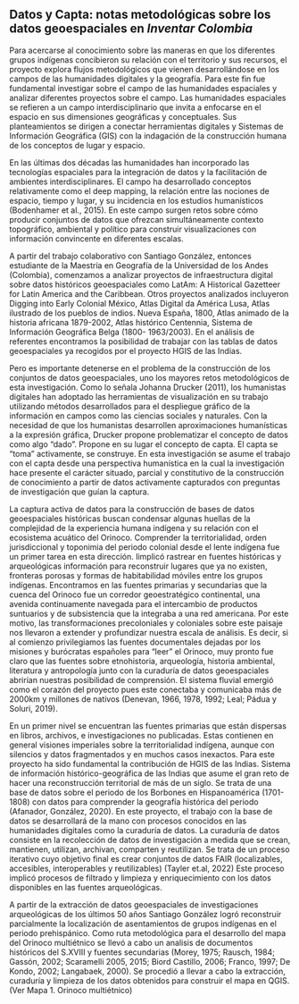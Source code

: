 
## Datos y Capta: notas metodológicas sobre los datos geoespaciales en *Inventar Colombia* 


Para acercarse al conocimiento sobre las maneras en que los diferentes grupos indígenas concibieron su relación con el territorio y sus recursos, el proyecto explora flujos metodológicos que vienen desarrollándose en los campos de las humanidades digitales y la geografía. Para este fin fue fundamental investigar sobre el campo de las humanidades espaciales y analizar diferentes proyectos sobre el campo. Las humanidades espaciales se refieren a un campo interdisciplinario que invita a enfocarse en el espacio en sus dimensiones geográficas y conceptuales. Sus planteamientos se dirigen a conectar herramientas digitales y Sistemas de Información Geográfica (GIS) con la indagación de la construcción humana de los conceptos de lugar y espacio.

En las últimas dos décadas las humanidades han incorporado las tecnologías espaciales para la integración de datos y la facilitación de ambientes interdisciplinares. El campo ha desarrollado conceptos relativamente como el deep mapping, la relación entre las nociones de espacio, tiempo y lugar, y su incidencia en los estudios humanísticos (Bodenhamer et al., 2015). En este campo surgen retos sobre cómo producir conjuntos de datos que ofrezcan simultáneamente contexto topográfico, ambiental y político para construir visualizaciones con información convincente en diferentes escalas.

A partir del trabajo colaborativo con Santiago González, entonces estudiante de la Maestría en Geografía de la Universidad de los Andes (Colombia), comenzamos a analizar proyectos de infraestructura digital sobre datos históricos geoespaciales como LatAm: A Historical Gazetteer for Latin America and the Caribbean. Otros proyectos analizados incluyeron Digging into Early Colonial México, Atlas Digital da América Lusa, Atlas ilustrado de los pueblos de indios. Nueva España, 1800, Atlas animado de la historia africana 1879-2002, Atlas histórico Centennia, Sistema de Información Geográfica Belga (1800- 1963/2003). En el análisis de referentes encontramos la posibilidad de trabajar con las tablas de datos geoespaciales ya recogidos por el proyecto HGIS de las Indias.

Pero es importante detenerse en el problema de la construcción de los conjuntos de datos geoespaciales, uno los mayores retos metodológicos de esta investigación.
Como lo señala Johanna Drucker (2011), los humanistas digitales han adoptado las herramientas de visualización en su trabajo utilizando métodos desarrollados para el despliegue gráfico de la información en campos como las ciencias sociales y naturales. Con la necesidad de que los humanistas desarrollen aproximaciones humanísticas a la expresión gráfica, Drucker propone problematizar el concepto de datos como algo “dado”. Propone en su lugar el concepto de capta. El capta se “toma” activamente, se construye. En esta investigación se asume el trabajo con el capta desde una perspectiva humanística en la cual la investigación hace presente el carácter situado, parcial y constitutivo de la construcción de conocimiento a partir de datos activamente capturados con preguntas de investigación que guían la captura.

La captura activa de datos para la construcción de bases de datos geoespaciales históricas buscan condensar algunas huellas de la complejidad de la experiencia humana indígena y su relación con el ecosistema acuático del Orinoco. Comprender la territorialidad, orden jurisdiccional y toponimia del periodo colonial desde el lente indígena fue un primer tarea en esta dirección. Iimplicó rastrear en fuentes históricas y arqueológicas información para reconstruir lugares que ya no existen, fronteras porosas y formas de habitabilidad móviles entre los grupos indígenas. Encontramos en las fuentes primarias y secundarias que la cuenca del Orinoco fue un corredor geoestratégico continental, una avenida continuamente navegada para el intercambio de productos suntuarios y de subsistencia que la integraba a una red americana. Por este motivo, las transformaciones precoloniales y coloniales sobre este paisaje nos llevaron a extender y profundizar nuestra escala de análisis. Es decir, si al comienzo privilegiamos las fuentes documentales dejadas por los misiones y burócratas españoles para “leer” el Orinoco, muy pronto fue claro que las fuentes sobre etnohistoria, arqueología, historia ambiental, literatura y antropología junto con la curaduría de datos geoespaciales abrirían nuestras posibilidad de comprensión. El sistema fluvial emergió como el corazón del proyecto pues este conectaba y comunicaba más de 2000km y millones de nativos (Denevan, 1966, 1978, 1992; Leal; Pádua y Soluri, 2019).

En un primer nivel se encuentran las fuentes primarias que están dispersas en libros, archivos, e investigaciones no publicadas. Estas contienen en general visiones imperiales sobre la territorialidad indígena, aunque con silencios y datos fragmentados y en muchos casos inexactos. Para este proyecto ha sido fundamental la contribución de HGIS de las Indias. Sistema de información histórico-geográfica de las Indias que asume el gran reto de hacer una reconstrucción territorial de más de un siglo. Se trata de una base de datos sobre el periodo de los Borbones en Hispanoamérica (1701-1808) con datos para comprender la geografía histórica del periodo (Afanador, González, 2020). En este proyecto, el trabajo con la base de datos se desarrollará de la mano con procesos conocidos en las humanidades digitales como la curaduría de datos. La curaduría de datos consiste en la recolección de datos de investigación a medida que se crean, mantienen, utilizan, archivan, comparten y reutilizan. Se trata de un proceso iterativo cuyo objetivo final es crear conjuntos de datos FAIR (localizables, accesibles, interoperables y reutilizables) (Tayler et.al, 2022) Este proceso implicó procesos de filtrado y limpieza y enriquecimiento con los datos disponibles en las fuentes arqueológicas.

A partir de la extracción de datos geoespaciales de investigaciones arqueológicas de los últimos 50 años Santiago González logró reconstruir parcialmente la localización de asentamientos de grupos indígenas en el periodo prehispánico. Como ruta metodológica para el desarrollo del mapa del Orinoco multiétnico se llevó a cabo un analisis de documentos históricos del S.XVIII y fuentes secundarias (Morey, 1975; Rausch, 1984; Gassón, 2002; Scaramelli 2005, 2015; Biord Castillo, 2006; Franco, 1997; De Kondo, 2002; Langabaek, 2000). Se procedió a llevar a cabo la extracción, curaduría y limpieza de los datos obtenidos para construir el mapa en QGIS. (Ver Mapa 1. Orinoco multiétnico)
